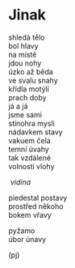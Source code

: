 Jinak
=====

shledá tělo  
bol hlavy  
na místě  
jdou nohy  
úzko až běda  
ve svalu snahy  
křídla motýlí  
prach doby  
já a já  
jsme sami  
stínohra mysli  
nádavkem stavy  
vakuem čela  
temní úvahy  
tak vzdálené  
volnosti vlohy

&nbsp;*vidina*

piedestal postavy  
prostřed někoho  
bokem vřavy  

pyžamo  
úbor únavy

(pj)

